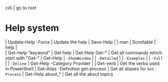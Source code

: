 
cd\ | go to root


# Help system

| Update-Help -Force				| Update the help
| Save-Help							|
| man								| Scrollable
| help								|							
| Get-Help "*keyword*" 				| Get help
| Get-Help Get-* 					| Get all commands which start with "Get-"
| Get-Help							| `-ShowWindow`
| 									| `-Detailed`
|									| `-Examples`
| 									| `-Full`
| 									| `-Online`
| Get-Help -Category Provider		|
| Get-verb							| Get the verbs used in PowerShell
| Get-Alias -Definition get-process | Get all aliases for `Get-Process`
| Get-Help about_*					| Get all the about topics
